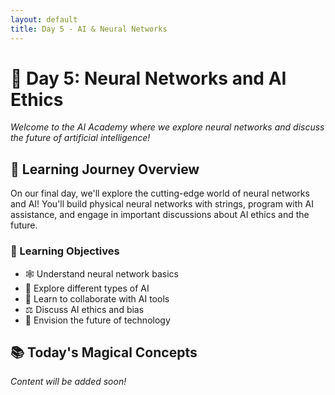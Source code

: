 ```yaml
---
layout: default
title: Day 5 - AI & Neural Networks
---
```


# 🧠 Day 5: Neural Networks and AI Ethics

*Welcome to the AI Academy where we explore neural networks and discuss the future of artificial intelligence!*

## 🔮 Learning Journey Overview

On our final day, we'll explore the cutting-edge world of neural networks and AI! You'll build physical neural networks with strings, program with AI assistance, and engage in important discussions about AI ethics and the future.

### 🎯 Learning Objectives
- 🕸️ Understand neural network basics
- 🤖 Explore different types of AI
- 💬 Learn to collaborate with AI tools
- ⚖️ Discuss AI ethics and bias
- 🔮 Envision the future of technology

## 📚 Today's Magical Concepts

*Content will be added soon!*
